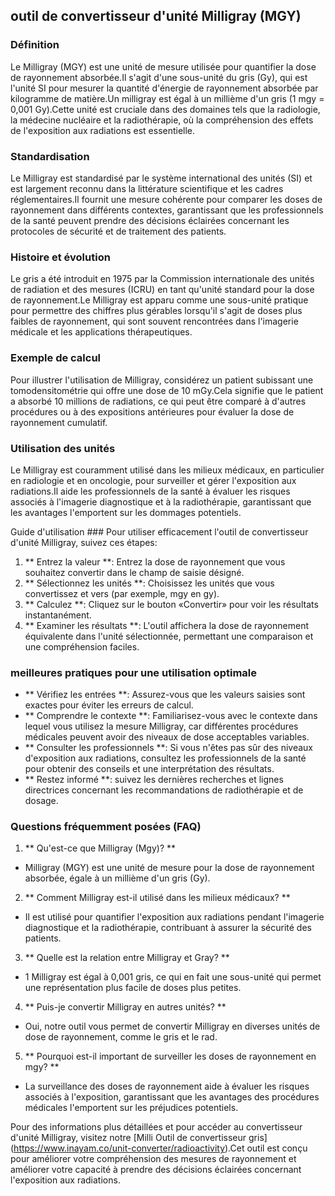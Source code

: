 ## outil de convertisseur d'unité Milligray (MGY)

### Définition
Le Milligray (MGY) est une unité de mesure utilisée pour quantifier la dose de rayonnement absorbée.Il s'agit d'une sous-unité du gris (Gy), qui est l'unité SI pour mesurer la quantité d'énergie de rayonnement absorbée par kilogramme de matière.Un milligray est égal à un millième d'un gris (1 mgy = 0,001 Gy).Cette unité est cruciale dans des domaines tels que la radiologie, la médecine nucléaire et la radiothérapie, où la compréhension des effets de l'exposition aux radiations est essentielle.

### Standardisation
Le Milligray est standardisé par le système international des unités (SI) et est largement reconnu dans la littérature scientifique et les cadres réglementaires.Il fournit une mesure cohérente pour comparer les doses de rayonnement dans différents contextes, garantissant que les professionnels de la santé peuvent prendre des décisions éclairées concernant les protocoles de sécurité et de traitement des patients.

### Histoire et évolution
Le gris a été introduit en 1975 par la Commission internationale des unités de radiation et des mesures (ICRU) en tant qu'unité standard pour la dose de rayonnement.Le Milligray est apparu comme une sous-unité pratique pour permettre des chiffres plus gérables lorsqu'il s'agit de doses plus faibles de rayonnement, qui sont souvent rencontrées dans l'imagerie médicale et les applications thérapeutiques.

### Exemple de calcul
Pour illustrer l'utilisation de Milligray, considérez un patient subissant une tomodensitométrie qui offre une dose de 10 mGy.Cela signifie que le patient a absorbé 10 millions de radiations, ce qui peut être comparé à d'autres procédures ou à des expositions antérieures pour évaluer la dose de rayonnement cumulatif.

### Utilisation des unités
Le Milligray est couramment utilisé dans les milieux médicaux, en particulier en radiologie et en oncologie, pour surveiller et gérer l'exposition aux radiations.Il aide les professionnels de la santé à évaluer les risques associés à l'imagerie diagnostique et à la radiothérapie, garantissant que les avantages l'emportent sur les dommages potentiels.

Guide d'utilisation ###
Pour utiliser efficacement l'outil de convertisseur d'unité Milligray, suivez ces étapes:
1. ** Entrez la valeur **: Entrez la dose de rayonnement que vous souhaitez convertir dans le champ de saisie désigné.
2. ** Sélectionnez les unités **: Choisissez les unités que vous convertissez et vers (par exemple, mgy en gy).
3. ** Calculez **: Cliquez sur le bouton «Convertir» pour voir les résultats instantanément.
4. ** Examiner les résultats **: L'outil affichera la dose de rayonnement équivalente dans l'unité sélectionnée, permettant une comparaison et une compréhension faciles.

### meilleures pratiques pour une utilisation optimale
- ** Vérifiez les entrées **: Assurez-vous que les valeurs saisies sont exactes pour éviter les erreurs de calcul.
- ** Comprendre le contexte **: Familiarisez-vous avec le contexte dans lequel vous utilisez la mesure Milligray, car différentes procédures médicales peuvent avoir des niveaux de dose acceptables variables.
- ** Consulter les professionnels **: Si vous n'êtes pas sûr des niveaux d'exposition aux radiations, consultez les professionnels de la santé pour obtenir des conseils et une interprétation des résultats.
- ** Restez informé **: suivez les dernières recherches et lignes directrices concernant les recommandations de radiothérapie et de dosage.

### Questions fréquemment posées (FAQ)

1. ** Qu'est-ce que Milligray (Mgy)? **
- Milligray (MGY) est une unité de mesure pour la dose de rayonnement absorbée, égale à un millième d'un gris (Gy).

2. ** Comment Milligray est-il utilisé dans les milieux médicaux? **
- Il est utilisé pour quantifier l'exposition aux radiations pendant l'imagerie diagnostique et la radiothérapie, contribuant à assurer la sécurité des patients.

3. ** Quelle est la relation entre Milligray et Gray? **
- 1 Milligray est égal à 0,001 gris, ce qui en fait une sous-unité qui permet une représentation plus facile de doses plus petites.

4. ** Puis-je convertir Milligray en autres unités? **
- Oui, notre outil vous permet de convertir Milligray en diverses unités de dose de rayonnement, comme le gris et le rad.

5. ** Pourquoi est-il important de surveiller les doses de rayonnement en mgy? **
- La surveillance des doses de rayonnement aide à évaluer les risques associés à l'exposition, garantissant que les avantages des procédures médicales l'emportent sur les préjudices potentiels.

Pour des informations plus détaillées et pour accéder au convertisseur d'unité Milligray, visitez notre [Milli Outil de convertisseur gris] (https://www.inayam.co/unit-converter/radioactivity).Cet outil est conçu pour améliorer votre compréhension des mesures de rayonnement et améliorer votre capacité à prendre des décisions éclairées concernant l'exposition aux radiations.